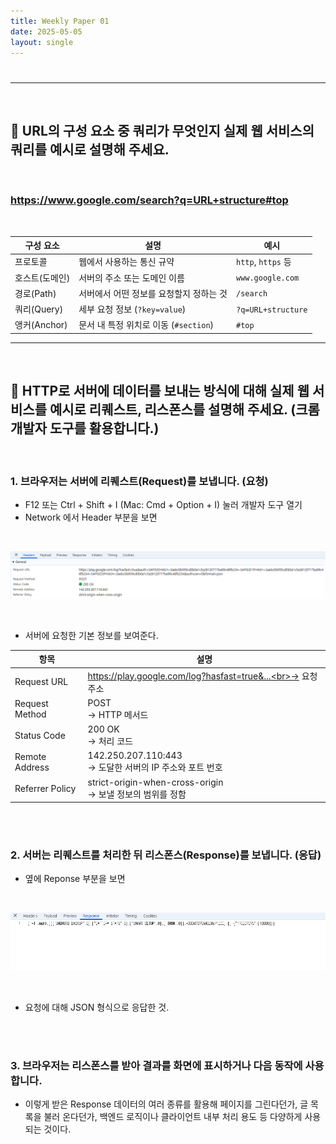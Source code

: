 ```yaml
---
title: Weekly Paper 01
date: 2025-05-05
layout: single
---
```

<h1 style="text-align: center;"></h1>



---
<br>

## 📌 URL의 구성 요소 중 쿼리가 무엇인지 실제 웹 서비스의 쿼리를 예시로 설명해 주세요. <br>

<br>

### https://www.google.com/search?q=URL+structure#top
<br>

| 구성 요소       | 설명                                           | 예시                             |
|----------------|------------------------------------------------|----------------------------------------|
| 프로토콜       | 웹에서 사용하는 통신 규약                       | `http`, `https` 등                                |
| 호스트(도메인) | 서버의 주소 또는 도메인 이름                    | `www.google.com`                       |
| 경로(Path)     | 서버에서 어떤 정보를 요청할지 정하는 것                | `/search`                              |
| 쿼리(Query)    | 세부 요청 정보 (`?key=value`)| `?q=URL+structure`                     |
| 앵커(Anchor)    | 문서 내 특정 위치로 이동 (`#section`)           | `#top`                                 |

---
<br>

## 📌 HTTP로 서버에 데이터를 보내는 방식에 대해 실제 웹 서비스를 예시로 리퀘스트, 리스폰스를 설명해 주세요. (크롬 개발자 도구를 활용합니다.) <br>

<br>

### 1. 브라우저는 서버에 리퀘스트(Request)를 보냅니다. (요청) <br>
  * F12 또는 Ctrl + Shift + I (Mac: Cmd + Option + I) 눌러 개발자 도구 열기 <br>
  * Network 에서 Header 부분을 보면 <br>
  
  <br>
  
  ![테스트](/assets/img/Header.png) <br>

  <br>

  * 서버에 요청한 기본 정보를 보여준다.  <br>
  
  | 항목             | 설명                                                                 |
|------------------|----------------------------------------------------------------------|
| Request URL      | https://play.google.com/log?hasfast=true&...<br>→  요청 주소 |
| Request Method   | POST<br>→ HTTP 메서드            |
| Status Code      | 200 OK<br>→ 처리 코드                       |
| Remote Address   | 142.250.207.110:443<br>→ 도달한 서버의 IP 주소와 포트 번호  |
| Referrer Policy  | strict-origin-when-cross-origin<br>→ 보낼 정보의 범위를 정함 |

<br>
<br>


### 2. 서버는 리퀘스트를 처리한 뒤 리스폰스(Response)를 보냅니다. (응답) <br>
  * 옆에 Reponse 부분을 보면 <br>
  
  <br>

   ![테스트](/assets/img/Reponse.png) <br>

   <br>

   * 요청에 대해 JSON 형식으로 응답한 것. <br>
   
<br>
<br>

### 3. 브라우저는 리스폰스를 받아 결과를 화면에 표시하거나 다음 동작에 사용합니다. <br>
  * 이렇게 받은 Response 데이터의 여러 종류를 활용해 페이지를 그린다던가, 글 목록을 불러 온다던가,
    백엔드 로직이나 클라이언트 내부 처리 용도 등 다양하게 사용 되는 것이다.









